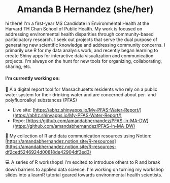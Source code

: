 <h1 align="center"> Amanda B Hernandez (she/her) </h1>

<!-- <h2 align="center">  </h2> --> 

hi there! I'm a first-year MS Candidate in Environmental Health at the Harvard TH Chan School of Public Health. My work is focused on addressing environmental health disparities through community-based participatory research. I seek out projects that serve the dual purpose of generating new scientific knowledge and addressing community concerns. I primarily use R for my data analysis work, and recently began learning to create Shiny apps for interactive data visualization and communication projects. I'm always on the hunt for new tools for organizing, collaborating, sharing, etc.

#### I'm currently working on: 

🚰 A a digital report tool for Massachusetts residents who rely on a public water system for their drinking water and are concerned about per- and polyfluoroalkyl substances (PFAS) 
  - Live site: [https://abhz.shinyapps.io/My-PFAS-Water-Report/](https://abhz.shinyapps.io/My-PFAS-Water-Report/)
  - Repo: [https://github.com/amandabhernandez/PFAS-in-MA-DW](https://github.com/amandabhernandez/PFAS-in-MA-DW)


📝 My collection of R and data communication resources using Notion: [https://amandabhernandez.notion.site/R-resources](https://amandabhernandez.notion.site/R-resources-df2ced5246924d00818de42904df3ed3)


💻 A series of R workshops! I'm excited to introduce others to R and break down barriers to applied data science. I'm working on turning my workshop slides into a learnR tutorial geared towards environmental health scientists. 

